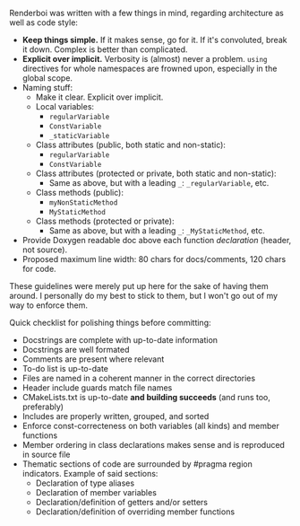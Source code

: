 Renderboi was written with a few things in mind, regarding architecture as well as code style:
* **Keep things simple.** If it makes sense, go for it. If it's convoluted, break it down. Complex is better than complicated.
* **Explicit over implicit.** Verbosity is (almost) never a problem. `using` directives for whole namespaces are frowned upon, especially in the global scope.
* Naming stuff:
  * Make it clear. Explicit over implicit.
  * Local variables:
    * `regularVariable`
    * `ConstVariable`
    * `_staticVariable`
  * Class attributes (public, both static and non-static):
    * `regularVariable`
    * `ConstVariable`
  * Class attributes (protected or private, both static and non-static):
    * Same as above, but with a leading `_`: `_regularVariable`, etc.
  * Class methods (public):
    * `myNonStaticMethod`
    * `MyStaticMethod`
  * Class methods (protected or private):
    * Same as above, but with a leading `_`: `_MyStaticMethod`, etc.
* Provide Doxygen readable doc above each function *declaration* (header, not source).
* Proposed maximum line width: 80 chars for docs/comments, 120 chars for code.

These guidelines were merely put up here for the sake of having them around.
I personally do my best to stick to them, but I won't go out of my way to enforce them.

Quick checklist for polishing things before committing:
* Docstrings are complete with up-to-date information
* Docstrings are well formated
* Comments are present where relevant
* To-do list is up-to-date
* Files are named in a coherent manner in the correct directories
* Header include guards match file names
* CMakeLists.txt is up-to-date **and building succeeds** (and runs too, preferably)
* Includes are properly written, grouped, and sorted
* Enforce const-correcteness on both variables (all kinds) and member functions
* Member ordering in class declarations makes sense and is reproduced in source file
* Thematic sections of code are surrounded by #pragma region indicators. Example of said sections:
  * Declaration of type aliases
  * Declaration of member variables
  * Declaration/definition of getters and/or setters
  * Declaration/definition of overriding member functions
